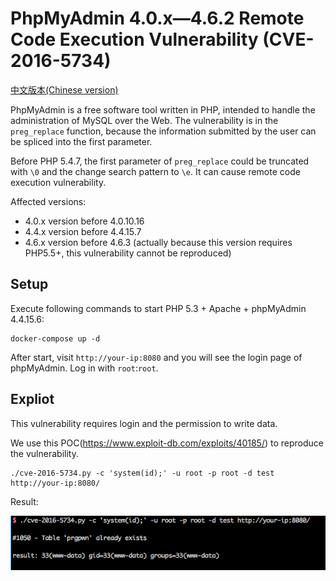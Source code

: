 # PhpMyAdmin 4.0.x—4.6.2 Remote Code Execution Vulnerability (CVE-2016-5734)

[中文版本(Chinese version)](README.zh-cn.md)

PhpMyAdmin is a free software tool written in PHP, intended to handle the administration of MySQL over the Web. The vulnerability is in the `preg_replace` function, because the information submitted by the user can be spliced into the first parameter.

Before PHP 5.4.7, the first parameter of `preg_replace` could be truncated with `\0` and the change search pattern to `\e`. It can cause remote code execution vulnerability.

Affected versions:

- 4.0.x version before 4.0.10.16
- 4.4.x version before 4.4.15.7
- 4.6.x version before 4.6.3 (actually because this version requires PHP5.5+, this vulnerability cannot be reproduced)

## Setup

Execute following commands to start PHP 5.3 + Apache + phpMyAdmin 4.4.15.6:

```
docker-compose up -d 
```

After start, visit `http://your-ip:8080` and you will see the login page of phpMyAdmin. Log in with `root`:`root`.

## Expliot

This vulnerability requires login and the permission to write data.

We use this POC(https://www.exploit-db.com/exploits/40185/) to reproduce the vulnerability.

```
./cve-2016-5734.py -c 'system(id);' -u root -p root -d test http://your-ip:8080/
```

Result:

![](1.png)